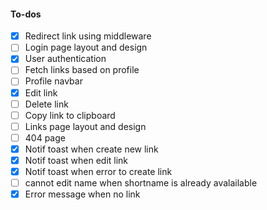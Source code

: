 #### To-dos

- [x] Redirect link using middleware
- [ ] Login page layout and design
- [x] User authentication
- [ ] Fetch links based on profile
- [ ] Profile navbar
- [x] Edit link
- [ ] Delete link
- [ ] Copy link to clipboard
- [ ] Links page layout and design
- [ ] 404 page
- [x] Notif toast when create new link
- [x] Notif toast when edit link
- [x] Notif toast when error to create link
- [ ] cannot edit name when shortname is already avalailable
- [x] Error message when no link
